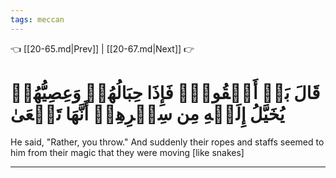```yaml
---
tags: meccan
---
```


👈 [[20-65.md|Prev]] | [[20-67.md|Next]] 👉

# قَالَ بَلۡ أَلۡقُواْۖ فَإِذَا حِبَالُهُمۡ وَعِصِيُّهُمۡ يُخَيَّلُ إِلَيۡهِ مِن سِحۡرِهِمۡ أَنَّهَا تَسۡعَىٰ

He said, "Rather, you throw." And suddenly their ropes and staffs seemed to him from their magic that they were moving [like snakes]

---

